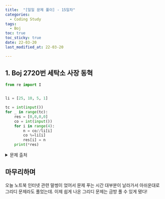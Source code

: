 ```yaml
---
title:  "[일일 문제 풀이] - 15일차"
categories:
  - Coding Study
tags:
  - Boj
toc: true
toc_sticky: true 
date: 22-03-20
last_modified_at: 22-03-20

---
```

## 1. Boj 2720번 세탁소 사장 동혁
```python
from re import I


li = [25, 10, 5, 1]

tc = int(input())
for _ in range(tc):
    res = [0,0,0,0]
    co = int(input())
    for i in range(4):
        n = co//li[i]
        co %=li[i]
        res[i] = n
    print(*res)
```
<details>
<summary>문제 출처</summary>
<div markdown="1">       

[2720번](https://www.acmicpc.net/problem/2720)

</div>
</details>

## 마무리하며
오늘 노트북 인터넷 관련 말썽이 었어서 문제 푸는 시간 대부분이 날라가서 아쉬운대로 그리디 문제라도 풀었는데.
이제 쉽게 나온 그리디 문제는 금방 풀 수 있게 됐다!
